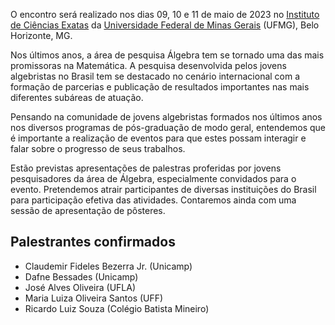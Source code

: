 O encontro será realizado nos dias 09, 10 e 11 de maio de 2023 no [Instituto de Ciências Exatas](https://www.icex.ufmg.br) da [Universidade Federal de Minas Gerais](https://ufmg.br) (UFMG), Belo Horizonte, MG.

Nos últimos anos, a área de pesquisa Álgebra tem se tornado uma das mais promissoras na Matemática. A pesquisa desenvolvida pelos jovens algebristas no Brasil tem se destacado no cenário internacional com a formação de parcerias e publicação de resultados importantes nas mais diferentes subáreas de atuação.

Pensando na comunidade de jovens algebristas formados nos últimos anos nos diversos programas de pós-graduação de modo geral, entendemos que é importante a realização de eventos para que estes possam interagir e falar sobre o progresso de seus trabalhos. 

Estão previstas apresentações de palestras proferidas por jovens pesquisadores da área de Álgebra, especialmente convidados para o evento. Pretendemos atrair participantes de diversas instituições do Brasil para participação efetiva das atividades. Contaremos ainda com uma sessão de apresentação de pôsteres.


## Palestrantes confirmados

- Claudemir Fideles Bezerra Jr. (Unicamp)
- Dafne Bessades (Unicamp)
- José Alves Oliveira (UFLA)
- Maria Luiza Oliveira Santos (UFF)
- Ricardo Luiz Souza (Colégio Batista Mineiro)
